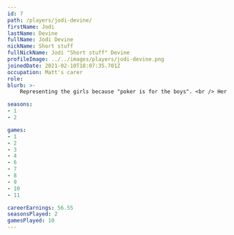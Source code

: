 ```yaml
---
id: 7
path: /players/jodi-devine/
firstName: Jodi
lastName: Devine
fullName: Jodi Devine
nickName: Short stuff
fullNickName: Jodi "Short stuff" Devine
profileImage: ../../images/players/jodi-devine.png
joinedDate: 2021-02-10T18:07:35.701Z
occupation: Matt's carer
role: 
blurb: >-
    Representing the girls because "poker is for the boys". <br /> Her biggest tournament win to date is circa $15. (Matt let her). <br /> Short in life, short stack at the table.

seasons:
- 1
- 2

games:
- 1
- 2
- 3
- 4
- 6
- 7
- 8
- 9
- 10
- 11

careerEarnings: 56.55
seasonsPlayed: 2
gamesPlayed: 10
---
```

